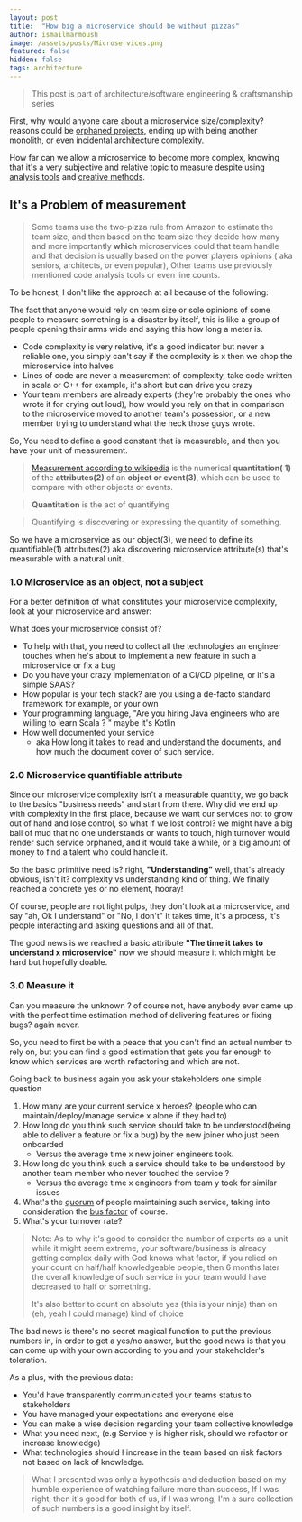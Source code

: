 ```yaml
---
layout: post 
title:  "How big a microservice should be without pizzas"
author: ismailmarmoush 
image: /assets/posts/Microservices.png 
featured: false 
hidden: false 
tags: architecture
---
```

> This post is part of architecture/software engineering & craftsmanship series

First, why would anyone care about a microservice size/complexity? reasons could
be [orphaned projects](https://marmoush.com/2019/04/01/architecture-p02-orphaned-projects.html), ending up with being
another monolith, or even incidental architecture complexity.

How far can we allow a microservice to become more complex, knowing that it's a very subjective and relative topic to measure
despite using [analysis tools](https://en.wikipedia.org/wiki/List_of_tools_for_static_code_analysis)
and [creative methods](https://blog.codacy.com/an-in-depth-explanation-of-code-complexity/).

## It's a Problem of measurement

> Some teams use the two-pizza rule from Amazon to estimate the team size, and then based on the team size they decide how
many and more importantly **which** microservices could that team handle and that decision is usually based on the power
players opinions ( aka
seniors, architects, or even popular),
> Other teams use previously mentioned code analysis tools or even line counts.

To be honest, I don't like the approach at all because of the following:

The fact that anyone would rely on team size or sole opinions of some people to measure something is a disaster by
itself, this is like a group of people opening their arms wide and saying this how long a meter is.

* Code complexity is very relative, it's a good indicator but never a reliable one, you simply can't say if the complexity
  is x then we chop the microservice into halves
* Lines of code are never a measurement of complexity, take code written in scala or C++ for example, it's
  short but can drive you crazy
* Your team members are already experts (they're probably the ones who wrote it for crying out loud), how would you rely
  on that in comparison to the microservice moved to another team's possession, or a new member trying to understand
  what the heck those guys wrote.

So, You need to define a good constant that is measurable, and then you have your unit of measurement.

> [Measurement according to wikipedia](https://en.wikipedia.org/wiki/Measurement) is the numerical **quantitation(
1)** of the **attributes(2)** of an **object or event(3)**, which can be used to compare with other objects or events.

> **Quantitation** is the act of quantifying

> Quantifying is discovering or expressing the quantity of something.

So we have a microservice as our object(3), we need to define its quantifiable(1) attributes(2) aka discovering
microservice attribute(s) that's measurable with a natural unit.

### 1.0 Microservice as an object, not a subject

For a better definition of what constitutes your microservice complexity, look at your microservice and answer:

What does your microservice consist of?

* To help with that, you need to collect all the technologies an engineer touches when he's about to implement a new
  feature in such a microservice or fix a bug
* Do you have your crazy implementation of a CI/CD pipeline, or it's a simple SAAS?
* How popular is your tech stack? are you using a de-facto standard framework for example, or your own
* Your programming language, "Are you hiring Java engineers who are willing to learn Scala ? " maybe it's Kotlin
* How well documented your service
    * aka How long it takes to read and understand the documents, and how much the document cover of such service.

### 2.0 Microservice quantifiable attribute

Since our microservice complexity isn't a measurable quantity, we go back to the basics "business needs" and
start from there. Why did we end up with complexity in the first place, because we want our services not to grow out of hand
and lose control, so what if we lost control? we might have a big ball of mud that no one understands or wants to
touch, high turnover would render such service orphaned, and it would take a while, or a big amount of money to find
a talent who could handle it.

So the basic primitive need is? right, **"Understanding"** well, that's already obvious, isn't it? complexity vs
understanding kind of thing. We finally reached a concrete yes or no element, hooray!

Of course, people are not light pulps, they don't look at a microservice, and say "ah, Ok I understand" or "No, I don't"
It takes time, it's a process, it's people interacting and asking questions and all of that.

The good news is we reached a basic attribute **"The time it takes to understand x microservice"** now we should measure
it which might be hard but hopefully doable.

### 3.0 Measure it

Can you measure the unknown ? of course not, have anybody ever came up with the perfect time estimation method of delivering
features or fixing bugs? again never.

So, you need to first be with a peace that you can't find an actual number to rely on, but you can find a good estimation
that gets you far enough to know which services are worth refactoring and which are not.

Going back to business again you ask your stakeholders one simple question

1. How many are your current service x heroes? (people who can maintain/deploy/manage service x alone if they had to)
1. How long do you think such service should take to be understood(being able to deliver a feature or fix a bug) by
   the new joiner who just been onboarded
    * Versus the average time x new joiner engineers took.
1. How long do you think such a service should take to be understood by another team member who never touched the service
   ?
    * Versus the average time x engineers from team y took for similar issues
1. What's the [quorum](https://en.wikipedia.org/wiki/Quorum) of people maintaining such service, taking into
   consideration the [bus factor](https://en.wikipedia.org/wiki/Bus_factor) of course.
1. What's your turnover rate?

> Note: As to why it's good to consider the number of experts as a unit while it might seem extreme, your software/business is
> already getting complex daily with God knows what factor, if you relied on your count on half/half knowledgeable people,
> then 6 months later the overall knowledge of such service in your team would have decreased to half or something.
>
>It's also better to count on absolute yes (this is your ninja) than on (eh, yeah I could manage) kind of choice


The bad news is there's no secret magical function to put the previous numbers in, in order to get a yes/no answer, but
the good news is that you can come up with your own according to you and your stakeholder's toleration.

As a plus, with the previous data:

* You'd have transparently communicated your teams status to stakeholders
* You have managed your expectations and everyone else
* You can make a wise decision regarding your team collective knowledge
* What you need next, (e.g Service y is higher risk, should we refactor or increase knowledge)
* What technologies should I increase in the team based on risk factors not based on lack of knowledge.

> What I presented was only a hypothesis and deduction based on my humble experience of watching failure more than success,
> If I was right, then it's good for both of us, if I was wrong, I'm a sure collection of such numbers is a good insight by itself. 
